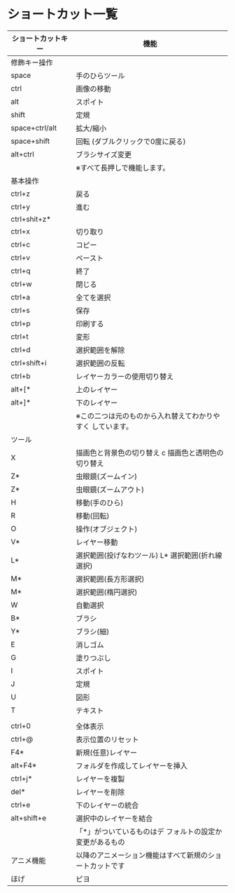 # ショートカット一覧 


| ショートカットキー | 機能 |
| ----- | -------------- |
|修飾キー操作||
| space | 手のひらツール |
|ctrl|画像の移動|
|alt|スポイト|
|shift|定規|
|space+ctrl/alt|拡大/縮小|
|space+shift|回転 (ダブルクリックで0度に戻る)|
|alt+ctrl|ブラシサイズ変更|
||※すべて長押しで機能します。|
|基本操作||
|ctrl+z|戻る|
|ctrl+y|進む|
|ctrl+shit+z*|  |
|ctrl+x|切り取り|
|ctrl+c|コピー|
|ctrl+v|ペースト|
|ctrl+q|終了|
|ctrl+w|閉じる|
|ctrl+a|全てを選択|
|ctrl+s|保存|
|ctrl+p|印刷する|
|ctrl+t|変形|
|ctrl+d|選択範囲を解除|
|ctrl+shift+i|選択範囲の反転|
|ctrl+b|レイヤーカラーの使用切り替え|
|alt+[*|上のレイヤー|
|alt+]*|下のレイヤー |
||※この二つは元のものから入れ替えてわかりやすく しています。|
|ツール||
|X|描画色と背景色の切り替え c 描画色と透明色の切り替え|
|Z*|虫眼鏡(ズームイン)|
|Z*|虫眼鏡(ズームアウト)|
|H|移動(手のひら)|
|R|移動(回転)|
|O|操作(オブジェクト)|
|V*|レイヤー移動|
|L*|選択範囲(投げなわツール) L* 選択範囲(折れ線選択)|
|M*|選択範囲(長方形選択)|
|M*|選択範囲(楕円選択)|
|W|自動選択|
|B*|ブラシ|
|Y*|ブラシ(細)|
|E|消しゴム|
|G|塗りつぶし|
|I|スポイト|
|J|定規|
|U|図形|
|T|テキスト|
|||
|ctrl+0|全体表示|
|ctrl+@|表示位置のリセット|
|F4*|新規(任意)レイヤー|
|alt+F4*|フォルダを作成してレイヤーを挿入|
|ctrl+j*|レイヤーを複製|
|del*|レイヤーを削除|
|ctrl+e|下のレイヤーの統合|
|alt+shift+e| 選択中のレイヤーを結合|
||「*」がついているものはデ フォルトの設定か変更があるもの|
|アニメ機能|以降のアニメーション機能はすべて新規のショートカットです|
|ほげ|ピヨ|


